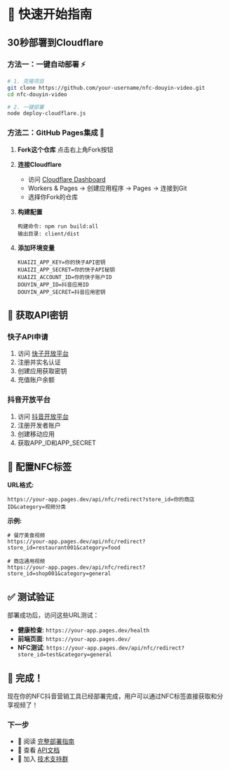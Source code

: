 # 🚀 快速开始指南

## 30秒部署到Cloudflare

### 方法一：一键自动部署 ⚡

```bash
# 1. 克隆项目
git clone https://github.com/your-username/nfc-douyin-video.git
cd nfc-douyin-video

# 2. 一键部署
node deploy-cloudflare.js
```

### 方法二：GitHub Pages集成 🔗

1. **Fork这个仓库** 
   点击右上角Fork按钮

2. **连接Cloudflare**
   - 访问 [Cloudflare Dashboard](https://dash.cloudflare.com)
   - Workers & Pages → 创建应用程序 → Pages → 连接到Git
   - 选择你Fork的仓库

3. **构建配置**
   ```
   构建命令: npm run build:all
   输出目录: client/dist
   ```

4. **添加环境变量**
   ```
   KUAIZI_APP_KEY=你的快子API密钥
   KUAIZI_APP_SECRET=你的快子API秘钥
   KUAIZI_ACCOUNT_ID=你的快子账户ID
   DOUYIN_APP_ID=抖音应用ID
   DOUYIN_APP_SECRET=抖音应用密钥
   ```

## 🎯 获取API密钥

### 快子API申请
1. 访问 [快子开放平台](https://open.kuaizi.ai)
2. 注册并实名认证
3. 创建应用获取密钥
4. 充值账户余额

### 抖音开放平台
1. 访问 [抖音开放平台](https://developer.open-douyin.com)
2. 注册开发者账户
3. 创建移动应用
4. 获取APP_ID和APP_SECRET

## 📱 配置NFC标签

**URL格式:**
```
https://your-app.pages.dev/api/nfc/redirect?store_id=你的商店ID&category=视频分类
```

**示例:**
```
# 餐厅美食视频
https://your-app.pages.dev/api/nfc/redirect?store_id=restaurant001&category=food

# 商店通用视频  
https://your-app.pages.dev/api/nfc/redirect?store_id=shop001&category=general
```

## ✅ 测试验证

部署成功后，访问这些URL测试：

- **健康检查**: `https://your-app.pages.dev/health`
- **前端页面**: `https://your-app.pages.dev/`
- **NFC测试**: `https://your-app.pages.dev/api/nfc/redirect?store_id=test&category=general`

## 🎉 完成！

现在你的NFC抖音营销工具已经部署完成，用户可以通过NFC标签直接获取和分享视频了！

### 下一步
- 📖 阅读 [完整部署指南](./CLOUDFLARE_GIT_DEPLOY.md)
- 🔧 查看 [API文档](./docs/API.md)
- 💬 加入 [技术支持群](https://discord.gg/yourproject) 